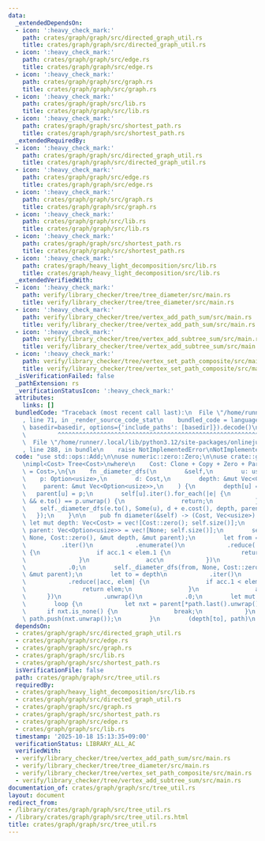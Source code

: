 ```yaml
---
data:
  _extendedDependsOn:
  - icon: ':heavy_check_mark:'
    path: crates/graph/graph/src/directed_graph_util.rs
    title: crates/graph/graph/src/directed_graph_util.rs
  - icon: ':heavy_check_mark:'
    path: crates/graph/graph/src/edge.rs
    title: crates/graph/graph/src/edge.rs
  - icon: ':heavy_check_mark:'
    path: crates/graph/graph/src/graph.rs
    title: crates/graph/graph/src/graph.rs
  - icon: ':heavy_check_mark:'
    path: crates/graph/graph/src/lib.rs
    title: crates/graph/graph/src/lib.rs
  - icon: ':heavy_check_mark:'
    path: crates/graph/graph/src/shortest_path.rs
    title: crates/graph/graph/src/shortest_path.rs
  _extendedRequiredBy:
  - icon: ':heavy_check_mark:'
    path: crates/graph/graph/src/directed_graph_util.rs
    title: crates/graph/graph/src/directed_graph_util.rs
  - icon: ':heavy_check_mark:'
    path: crates/graph/graph/src/edge.rs
    title: crates/graph/graph/src/edge.rs
  - icon: ':heavy_check_mark:'
    path: crates/graph/graph/src/graph.rs
    title: crates/graph/graph/src/graph.rs
  - icon: ':heavy_check_mark:'
    path: crates/graph/graph/src/lib.rs
    title: crates/graph/graph/src/lib.rs
  - icon: ':heavy_check_mark:'
    path: crates/graph/graph/src/shortest_path.rs
    title: crates/graph/graph/src/shortest_path.rs
  - icon: ':heavy_check_mark:'
    path: crates/graph/heavy_light_decomposition/src/lib.rs
    title: crates/graph/heavy_light_decomposition/src/lib.rs
  _extendedVerifiedWith:
  - icon: ':heavy_check_mark:'
    path: verify/library_checker/tree/tree_diameter/src/main.rs
    title: verify/library_checker/tree/tree_diameter/src/main.rs
  - icon: ':heavy_check_mark:'
    path: verify/library_checker/tree/vertex_add_path_sum/src/main.rs
    title: verify/library_checker/tree/vertex_add_path_sum/src/main.rs
  - icon: ':heavy_check_mark:'
    path: verify/library_checker/tree/vertex_add_subtree_sum/src/main.rs
    title: verify/library_checker/tree/vertex_add_subtree_sum/src/main.rs
  - icon: ':heavy_check_mark:'
    path: verify/library_checker/tree/vertex_set_path_composite/src/main.rs
    title: verify/library_checker/tree/vertex_set_path_composite/src/main.rs
  _isVerificationFailed: false
  _pathExtension: rs
  _verificationStatusIcon: ':heavy_check_mark:'
  attributes:
    links: []
  bundledCode: "Traceback (most recent call last):\n  File \"/home/runner/.local/lib/python3.12/site-packages/onlinejudge_verify/documentation/build.py\"\
    , line 71, in _render_source_code_stat\n    bundled_code = language.bundle(stat.path,\
    \ basedir=basedir, options={'include_paths': [basedir]}).decode()\n          \
    \         ^^^^^^^^^^^^^^^^^^^^^^^^^^^^^^^^^^^^^^^^^^^^^^^^^^^^^^^^^^^^^^^^^^^^^^^^^^^^^^^^^\n\
    \  File \"/home/runner/.local/lib/python3.12/site-packages/onlinejudge_verify/languages/rust.py\"\
    , line 288, in bundle\n    raise NotImplementedError\nNotImplementedError\n"
  code: "use std::ops::Add;\n\nuse numeric::zero::Zero;\n\nuse crate::graph::Tree;\n\
    \nimpl<Cost> Tree<Cost>\nwhere\n    Cost: Clone + Copy + Zero + PartialOrd + Add<Output\
    \ = Cost>,\n{\n    fn _diameter_dfs(\n        &self,\n        u: usize,\n    \
    \    p: Option<usize>,\n        d: Cost,\n        depth: &mut Vec<Cost>,\n   \
    \     parent: &mut Vec<Option<usize>>,\n    ) {\n        depth[u] = d;\n     \
    \   parent[u] = p;\n        self[u].iter().for_each(|e| {\n            if p.is_some()\
    \ && e.to() == p.unwrap() {\n                return;\n            }\n        \
    \    self._diameter_dfs(e.to(), Some(u), d + e.cost(), depth, parent);\n     \
    \   });\n    }\n\n    pub fn diameter(&self) -> (Cost, Vec<usize>) {\n       \
    \ let mut depth: Vec<Cost> = vec![Cost::zero(); self.size()];\n        let mut\
    \ parent: Vec<Option<usize>> = vec![None; self.size()];\n        self._diameter_dfs(0,\
    \ None, Cost::zero(), &mut depth, &mut parent);\n        let from = depth\n  \
    \          .iter()\n            .enumerate()\n            .reduce(|acc, elem|\
    \ {\n                if acc.1 < elem.1 {\n                    return elem;\n \
    \               }\n                acc\n            })\n            .unwrap()\n\
    \            .0;\n        self._diameter_dfs(from, None, Cost::zero(), &mut depth,\
    \ &mut parent);\n        let to = depth\n            .iter()\n            .enumerate()\n\
    \            .reduce(|acc, elem| {\n                if acc.1 < elem.1 {\n    \
    \                return elem;\n                }\n                acc\n      \
    \      })\n            .unwrap()\n            .0;\n        let mut path = vec![to];\n\
    \        loop {\n            let nxt = parent[*path.last().unwrap()];\n      \
    \      if nxt.is_none() {\n                break;\n            }\n           \
    \ path.push(nxt.unwrap());\n        }\n        (depth[to], path)\n    }\n}\n"
  dependsOn:
  - crates/graph/graph/src/directed_graph_util.rs
  - crates/graph/graph/src/edge.rs
  - crates/graph/graph/src/graph.rs
  - crates/graph/graph/src/lib.rs
  - crates/graph/graph/src/shortest_path.rs
  isVerificationFile: false
  path: crates/graph/graph/src/tree_util.rs
  requiredBy:
  - crates/graph/heavy_light_decomposition/src/lib.rs
  - crates/graph/graph/src/directed_graph_util.rs
  - crates/graph/graph/src/graph.rs
  - crates/graph/graph/src/shortest_path.rs
  - crates/graph/graph/src/edge.rs
  - crates/graph/graph/src/lib.rs
  timestamp: '2025-10-18 15:13:35+09:00'
  verificationStatus: LIBRARY_ALL_AC
  verifiedWith:
  - verify/library_checker/tree/vertex_add_path_sum/src/main.rs
  - verify/library_checker/tree/tree_diameter/src/main.rs
  - verify/library_checker/tree/vertex_set_path_composite/src/main.rs
  - verify/library_checker/tree/vertex_add_subtree_sum/src/main.rs
documentation_of: crates/graph/graph/src/tree_util.rs
layout: document
redirect_from:
- /library/crates/graph/graph/src/tree_util.rs
- /library/crates/graph/graph/src/tree_util.rs.html
title: crates/graph/graph/src/tree_util.rs
---
```

